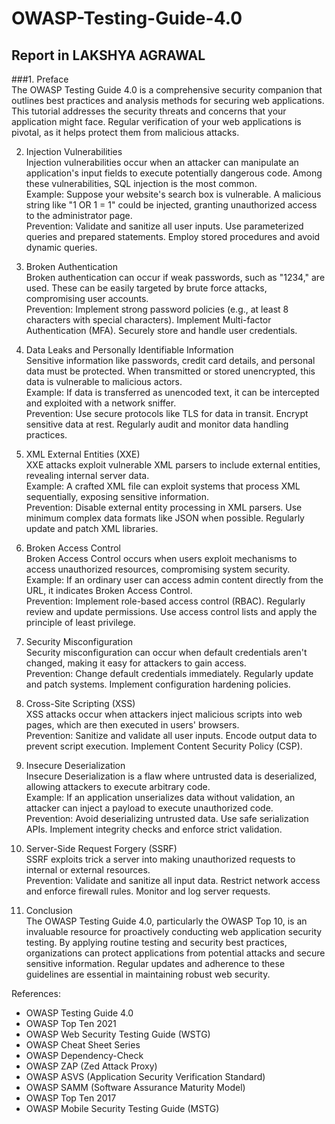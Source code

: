 # OWASP-Testing-Guide-4.0
## Report in LAKSHYA AGRAWAL

###1. Preface  
The OWASP Testing Guide 4.0 is a comprehensive security companion that outlines best practices and analysis methods for securing web applications. This tutorial addresses the security threats and concerns that your application might face. Regular verification of your web applications is pivotal, as it helps protect them from malicious attacks.  

2. Injection Vulnerabilities  
Injection vulnerabilities occur when an attacker can manipulate an application's input fields to execute potentially dangerous code. Among these vulnerabilities, SQL injection is the most common.  
Example: Suppose your website's search box is vulnerable. A malicious string like "1 OR 1 = 1" could be injected, granting unauthorized access to the administrator page.  
Prevention: Validate and sanitize all user inputs. Use parameterized queries and prepared statements. Employ stored procedures and avoid dynamic queries.  

3. Broken Authentication  
Broken authentication can occur if weak passwords, such as "1234," are used. These can be easily targeted by brute force attacks, compromising user accounts.  
Prevention: Implement strong password policies (e.g., at least 8 characters with special characters). Implement Multi-factor Authentication (MFA). Securely store and handle user credentials.  

4. Data Leaks and Personally Identifiable Information  
Sensitive information like passwords, credit card details, and personal data must be protected. When transmitted or stored unencrypted, this data is vulnerable to malicious actors.  
Example: If data is transferred as unencoded text, it can be intercepted and exploited with a network sniffer.  
Prevention: Use secure protocols like TLS for data in transit. Encrypt sensitive data at rest. Regularly audit and monitor data handling practices.  

5. XML External Entities (XXE)  
XXE attacks exploit vulnerable XML parsers to include external entities, revealing internal server data.  
Example: A crafted XML file can exploit systems that process XML sequentially, exposing sensitive information.  
Prevention: Disable external entity processing in XML parsers. Use minimum complex data formats like JSON when possible. Regularly update and patch XML libraries.  

6. Broken Access Control  
Broken Access Control occurs when users exploit mechanisms to access unauthorized resources, compromising system security.  
Example: If an ordinary user can access admin content directly from the URL, it indicates Broken Access Control.  
Prevention: Implement role-based access control (RBAC). Regularly review and update permissions. Use access control lists and apply the principle of least privilege.  

7. Security Misconfiguration  
Security misconfiguration can occur when default credentials aren't changed, making it easy for attackers to gain access.  
Prevention: Change default credentials immediately. Regularly update and patch systems. Implement configuration hardening policies.  

8. Cross-Site Scripting (XSS)  
XSS attacks occur when attackers inject malicious scripts into web pages, which are then executed in users' browsers.  
Prevention: Sanitize and validate all user inputs. Encode output data to prevent script execution. Implement Content Security Policy (CSP).  

9. Insecure Deserialization  
Insecure Deserialization is a flaw where untrusted data is deserialized, allowing attackers to execute arbitrary code.  
Example: If an application unserializes data without validation, an attacker can inject a payload to execute unauthorized code.  
Prevention: Avoid deserializing untrusted data. Use safe serialization APIs. Implement integrity checks and enforce strict validation.  

11. Server-Side Request Forgery (SSRF)  
SSRF exploits trick a server into making unauthorized requests to internal or external resources.  
Prevention: Validate and sanitize all input data. Restrict network access and enforce firewall rules. Monitor and log server requests.  

12. Conclusion  
The OWASP Testing Guide 4.0, particularly the OWASP Top 10, is an invaluable resource for proactively conducting web application security testing. By applying routine testing and security best practices, organizations can protect applications from potential attacks and secure sensitive information. Regular updates and adherence to these guidelines are essential in maintaining robust web security.  

References:  
- OWASP Testing Guide 4.0  
- OWASP Top Ten 2021  
- OWASP Web Security Testing Guide (WSTG)  
- OWASP Cheat Sheet Series  
- OWASP Dependency-Check  
- OWASP ZAP (Zed Attack Proxy)  
- OWASP ASVS (Application Security Verification Standard)  
- OWASP SAMM (Software Assurance Maturity Model)  
- OWASP Top Ten 2017  
- OWASP Mobile Security Testing Guide (MSTG)
